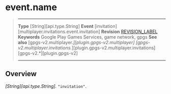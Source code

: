# event.name

> --------------------- ------------------------------------------------------------------------------------------
> __Type__              [String][api.type.String]
> __Event__             [invitation][multiplayer.invitations.event.invitation]
> __Revision__          [REVISION_LABEL](REVISION_URL)
> __Keywords__          Google Play Games Services, game network, gpgs
> __See also__          [gpgs-v2.multiplayer.*][plugin.gpgs-v2.multiplayer]
>                       [gpgs-v2.multiplayer.invitations.*][plugin.gpgs-v2.multiplayer.invitations]
>                       [gpgs-v2.*][plugin.gpgs-v2]
> --------------------- ------------------------------------------------------------------------------------------

## Overview

_[String][api.type.String]._ `"invitation"`.